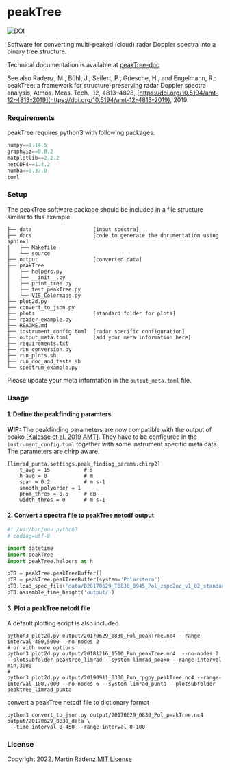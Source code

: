 # peakTree

[![DOI](https://zenodo.org/badge/DOI/10.5281/zenodo.2577387.svg)](https://doi.org/10.5281/zenodo.2577387)

Software for converting multi-peaked (cloud) radar Doppler spectra into a binary tree structure.

Technical documentation is available at [peakTree-doc](https://martin-rdz.github.io/peakTree-doc/)

See also 
Radenz, M., Bühl, J., Seifert, P., Griesche, H., and Engelmann, R.: peakTree: a framework for structure-preserving radar Doppler spectra analysis, Atmos. Meas. Tech., 12, 4813–4828, [https://doi.org/10.5194/amt-12-4813-2019](https://doi.org/10.5194/amt-12-4813-2019), 2019.


### Requirements

peakTree requires python3 with following packages:
```python
numpy==1.14.5
graphviz==0.8.2
matplotlib==2.2.2
netCDF4==1.4.2
numba==0.37.0
toml
```

### Setup

The peakTree software package should be included in a file structure similar to this example:
```
├── data                    [input spectra]
├── docs                    [code to generate the documentation using sphinx]
│   ├── Makefile
│   └── source
├── output                  [converted data]
├── peakTree
│   ├── helpers.py
│   ├── __init__.py
│   ├── print_tree.py
│   ├── test_peakTree.py
│   └── VIS_Colormaps.py
├── plot2d.py
├── convert_to_json.py
├── plots                   [standard folder for plots]
├── reader_example.py
├── README.md
├── instrument_config.toml  [radar specific configuration]
├── output_meta.toml        [add your meta information here]
├── requirements.txt
├── run_conversion.py
├── run_plots.sh
├── run_doc_and_tests.sh
└── spectrum_example.py
```

Please update your meta information in the `output_meta.toml` file.


### Usage

#### 1. Define the peakfinding paramters 

**WIP:** The peakfinding parameters are now compatible with the output of peako [[Kalesse et al. 2019 AMT]](https://doi.org/10.5194/amt-12-4591-2019).
They have to be configured in the `instrument_config.toml` together with some instrument specific meta data.
The parameters are chirp aware.

```
[limrad_punta.settings.peak_finding_params.chirp2]
    t_avg = 15           # s
    h_avg = 0            # m
    span = 0.2           # m s-1
    smooth_polyorder = 1
    prom_thres = 0.5     # dB
    width_thres = 0      # m s-1
```

#### 2. Convert a spectra file to peakTree netcdf output
```python
#! /usr/bin/env python3
# coding=utf-8

import datetime
import peakTree
import peakTree.helpers as h

pTB = peakTree.peakTreeBuffer()
pTB = peakTree.peakTreeBuffer(system='Polarstern')
pTB.load_spec_file('data/D20170629_T0830_0945_Pol_zspc2nc_v1_02_standard.nc4')
pTB.assemble_time_height('output/')
```

#### 3. Plot a peakTree netcdf file
A default plotting script is also included.
```
python3 plot2d.py output/20170629_0830_Pol_peakTree.nc4 --range-interval 400,5000 --no-nodes 2
# or with more options
python3 plot2d.py output/20181216_1510_Pun_peakTree.nc4  --no-nodes 2 --plotsubfolder peaktree_limrad --system limrad_peako --range-interval min,3000
#
python3 plot2d.py output/20190911_0300_Pun_rpgpy_peakTree.nc4 --range-interval 100,7000 --no-nodes 6 --system limrad_punta --plotsubfolder peaktree_limrad_punta
```

convert a peakTree netcdf file to dictionary format
```
python3 convert_to_json.py output/20170629_0830_Pol_peakTree.nc4 output/20170629_0830_data \
 --time-interval 0-450 --range-interval 0-100
```

### License
Copyright 2022, Martin Radenz
[MIT License](<http://www.opensource.org/licenses/mit-license.php>)
